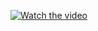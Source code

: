 [![Watch the video](https://i.ytimg.com/an_webp/DDFaHRbid4c/mqdefault_6s.webp?du=3000&sqp=CMGD1f0F&rs=AOn4CLCXg4YsFjYVXaXrF44_MQQRm3j1CQ)](https://youtu.be/DDFaHRbid4c)
